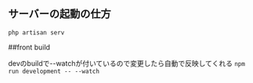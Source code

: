 ## サーバーの起動の仕方

`php artisan serv`

##front build

devのbuildで--watchが付いているので変更したら自動で反映してくれる
`npm run development -- --watch`